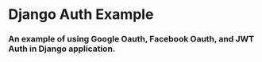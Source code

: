 # Django Auth Example

### An example of using Google Oauth, Facebook Oauth, and JWT Auth in Django application.

